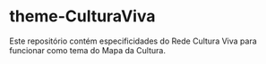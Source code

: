 # theme-CulturaViva
Este repositório contém especificidades do Rede Cultura Viva para funcionar como tema do Mapa da Cultura.
